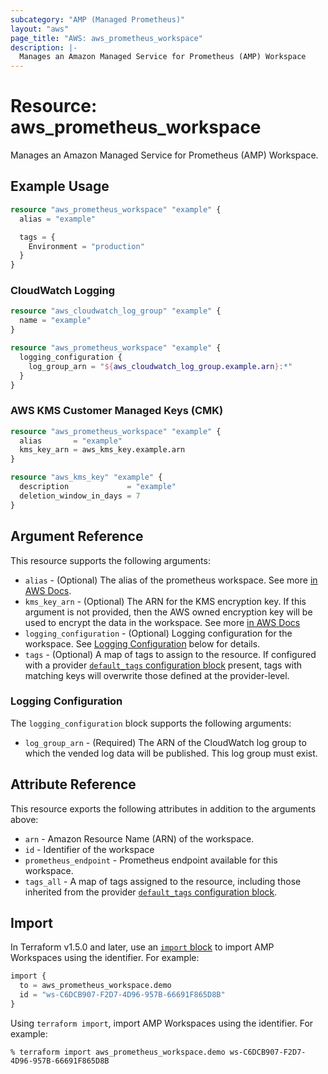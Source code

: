 ```yaml
---
subcategory: "AMP (Managed Prometheus)"
layout: "aws"
page_title: "AWS: aws_prometheus_workspace"
description: |-
  Manages an Amazon Managed Service for Prometheus (AMP) Workspace
---
```


# Resource: aws_prometheus_workspace

Manages an Amazon Managed Service for Prometheus (AMP) Workspace.

## Example Usage

```terraform
resource "aws_prometheus_workspace" "example" {
  alias = "example"

  tags = {
    Environment = "production"
  }
}
```

### CloudWatch Logging

```terraform
resource "aws_cloudwatch_log_group" "example" {
  name = "example"
}

resource "aws_prometheus_workspace" "example" {
  logging_configuration {
    log_group_arn = "${aws_cloudwatch_log_group.example.arn}:*"
  }
}
```

### AWS KMS Customer Managed Keys (CMK)

```terraform
resource "aws_prometheus_workspace" "example" {
  alias       = "example"
  kms_key_arn = aws_kms_key.example.arn
}

resource "aws_kms_key" "example" {
  description             = "example"
  deletion_window_in_days = 7
}
```

## Argument Reference

This resource supports the following arguments:

* `alias` - (Optional) The alias of the prometheus workspace. See more [in AWS Docs](https://docs.aws.amazon.com/prometheus/latest/userguide/AMP-onboard-create-workspace.html).
* `kms_key_arn` - (Optional) The ARN for the KMS encryption key. If this argument is not provided, then the AWS owned encryption key will be used to encrypt the data in the workspace. See more [in AWS Docs](https://docs.aws.amazon.com/prometheus/latest/userguide/encryption-at-rest-Amazon-Service-Prometheus.html)
* `logging_configuration` - (Optional) Logging configuration for the workspace. See [Logging Configuration](#logging-configuration) below for details.
* `tags` - (Optional) A map of tags to assign to the resource. If configured with a provider [`default_tags` configuration block](https://registry.terraform.io/providers/hashicorp/aws/latest/docs#default_tags-configuration-block) present, tags with matching keys will overwrite those defined at the provider-level.

### Logging Configuration

The `logging_configuration` block supports the following arguments:

* `log_group_arn` - (Required) The ARN of the CloudWatch log group to which the vended log data will be published. This log group must exist.

## Attribute Reference

This resource exports the following attributes in addition to the arguments above:

* `arn` - Amazon Resource Name (ARN) of the workspace.
* `id` - Identifier of the workspace
* `prometheus_endpoint` - Prometheus endpoint available for this workspace.
* `tags_all` - A map of tags assigned to the resource, including those inherited from the provider [`default_tags` configuration block](https://registry.terraform.io/providers/hashicorp/aws/latest/docs#default_tags-configuration-block).

## Import

In Terraform v1.5.0 and later, use an [`import` block](https://developer.hashicorp.com/terraform/language/import) to import AMP Workspaces using the identifier. For example:

```terraform
import {
  to = aws_prometheus_workspace.demo
  id = "ws-C6DCB907-F2D7-4D96-957B-66691F865D8B"
}
```

Using `terraform import`, import AMP Workspaces using the identifier. For example:

```console
% terraform import aws_prometheus_workspace.demo ws-C6DCB907-F2D7-4D96-957B-66691F865D8B
```
